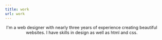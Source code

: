 ```yaml
---
title: work
url: work
---
```


<div align="center">
	<p>
        I'm a web designer with nearly three years of experience creating beautiful websites. I have skills in design as well as html and css.
	</p>
</div>

